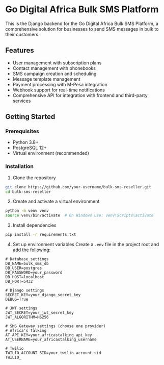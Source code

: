 # Go Digital Africa Bulk SMS Platform

This is the Django backend for the Go Digital Africa Bulk SMS Platform, a comprehensive solution for businesses to send SMS messages in bulk to their customers.

## Features

- User management with subscription plans
- Contact management with phonebooks
- SMS campaign creation and scheduling
- Message template management
- Payment processing with M-Pesa integration
- Webhook support for real-time notifications
- Comprehensive API for integration with frontend and third-party services

## Getting Started

### Prerequisites

- Python 3.8+
- PostgreSQL 12+
- Virtual environment (recommended)

### Installation

1. Clone the repository
```bash
git clone https://github.com/your-username/bulk-sms-reseller.git
cd bulk-sms-reseller
```

2. Create and activate a virtual environment
```bash
python -m venv venv
source venv/bin/activate  # On Windows use: venv\Scripts\activate
```

3. Install dependencies
```bash
pip install -r requirements.txt
```

4. Set up environment variables
Create a `.env` file in the project root and add the following:
```
# Database settings
DB_NAME=bulk_sms_db
DB_USER=postgres
DB_PASSWORD=your_password
DB_HOST=localhost
DB_PORT=5432

# Django settings
SECRET_KEY=your_django_secret_key
DEBUG=True

# JWT settings
JWT_SECRET=your_jwt_secret_key
JWT_ALGORITHM=HS256

# SMS Gateway settings (choose one provider)
# Africa's Talking
AT_API_KEY=your_africastalking_api_key
AT_USERNAME=your_africastalking_username

# Twilio
TWILIO_ACCOUNT_SID=your_twilio_account_sid
TWILIO_
